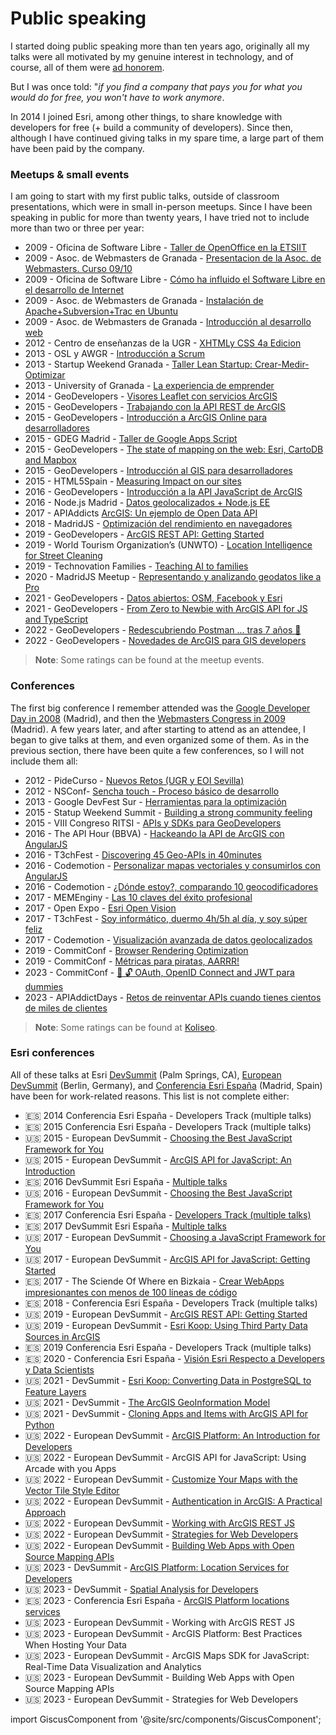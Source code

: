 # Public speaking

I started doing public speaking more than ten years ago, originally all my talks were all motivated by my genuine interest in technology, and of course, all of them were [ad honorem](https://en.wikipedia.org/wiki/Ad_honorem). 

But I was once told: "*if you find a company that pays you for what you would do for free, you won't have to work anymore*. 

In 2014 I joined Esri, among other things, to share knowledge with developers for free (+ build a community of developers). Since then, although I have continued giving talks in my spare time, a large part of them have been paid by the company.

<!-- <iframe src="http://cdn.knightlab.com/libs/timeline/latest/embed/index.html?source=0Ajgk_dG_CbQBdE50czVrbVVnSmJkXzgwQkh3ekJrTUE&font=Bevan-PotanoSans&maptype=toner&lang=en&height=650" width="100%" height="500px"> </iframe> -->

### Meetups & small events 

I am going to start with my first public talks, outside of classroom presentations, which were in small in-person meetups. Since I have been speaking in public for more than twenty years, I have tried not to include more than two or three per year:

* 2009 - Oficina de Software Libre - [Taller de OpenOffice en la ETSIIT](https://osl.ugr.es/2009/03/08/taller-de-openoffice-en-la-etsiit/)
* 2009 - Asoc. de Webmasters de Granada - [Presentacion de la Asoc. de Webmasters. Curso 09/10](https://www.slideshare.net/hhKaoS/presentacion-de-la-asoc-de-webmasters-curso-0910)
* 2009 - Oficina de Software Libre - [Cómo ha influido el Software Libre en el desarrollo de Internet](https://osl.ugr.es/2011/09/16/manana-es-el-software-freedom-day/)
* 2009 - Asoc. de Webmasters de Granada - [Instalación de Apache+Subversion+Trac en Ubuntu](https://www.slideshare.net/hhKaoS/instalacin-de-apachesubversiontrac-en-ubuntu-2228618)
* 2009 - Asoc. de Webmasters de Granada - [Introducción al desarrollo web](https://www.slideshare.net/hhKaoS/introd-al-desarrollo-web)
* 2012 - Centro de enseñanzas de la UGR - [XHTMLy CSS 4a Edicion](https://www.slideshare.net/hhKaoS/xhtmly-css-4a-edicion)
* 2013 - OSL y AWGR - [Introducción a Scrum](https://www.slideshare.net/hhKaoS/scrum-26058110)
* 2013 - Startup Weekend Granada - [Taller Lean Startup: Crear-Medir-Optimizar](http://www.youtube.com/watch?v=4VEiW5TkjH0)
* 2013 - University of Granada - [La experiencia de emprender](http://prezi.com/embed/pe5gygabzqvz/?bgcolor=ffffff&lock_to_path=0&autoplay=0&autohide_ctrls=0&features=undefined&disabled_features=undefined)
* 2014 - GeoDevelopers - [Visores Leaflet con servicios ArcGIS](https://www.youtube.com/watch?v=56glRmg_bZ8)
* 2015 - GeoDevelopers - [Trabajando con la API REST de ArcGIS](https://www.youtube.com/watch?v=ov9orEizbhQ&t=736s)
* 2015 - GeoDevelopers - [Introducción a ArcGIS Online para desarrolladores](https://www.youtube.com/watch?v=g9UJHsUe-e8)
* 2015 - GDEG Madrid - [Taller de Google Apps Script](https://docs.google.com/presentation/d/10fFyxr7fxZvvThqz8h6bU3UqUEMSzpCAOzgEK29p0FU/edit?usp=sharing)
* 2015 - GeoDevelopers - [The state of mapping on the web: Esri, CartoDB and Mapbox](https://www.youtube.com/watch?v=gI69mmZY-TA)
* 2015 - GeoDevelopers - [Introducción al GIS para desarrolladores](https://www.youtube.com/watch?v=6YCBgJqJ7Hs)
* 2015 - HTML5Spain - [Measuring Impact on our sites](https://slides.com/hhkaos/measuring-impact)
* 2016 - GeoDevelopers - [Introducción a la API JavaScript de ArcGIS](https://youtube.com/watch?v=-sFpGjkDz8Y)
* 2016 - Node.js Madrid - [Datos geolocalizados + Node.js EE](https://www.meetup.com/es-ES/node-js-madrid/events/231754319/)
* 2017 - APIAddicts [ArcGIS: Un ejemplo de Open Data API](https://www.meetup.com/es-ES/apiaddicts/events/236923088/)
* 2018 - MadridJS - [Optimización del rendimiento en navegadores](https://www.meetup.com/es-ES/madridjs/events/250425040/)
* 2019 - GeoDevelopers - [ArcGIS REST API: Getting Started](https://www.youtube.com/watch?v=FHYTSR8SJN0)
* 2019 - World Tourism Organization’s (UNWTO) - [Location Intelligence for Street Cleaning](https://web.archive.org/web/20210516161756/http://insto.unwto.org/event/2019-global-insto-meeting/)
* 2019 - Technovation Families - [Teaching AI to families](https://www.youtube.com/@RaulJimenezOrtega/search?query=Technovation%20Families)
* 2020 - MadridJS Meetup - [Representando y analizando geodatos like a Pro](https://www.youtube.com/watch?v=mKkVDzUMIEU)
* 2021 - GeoDevelopers - [Datos abiertos: OSM, Facebook y Esri](https://www.youtube.com/watch?v=_Jmtu2lj4kY)
* 2021 - GeoDevelopers - [From Zero to Newbie with ArcGIS API for JS and TypeScript](https://www.youtube.com/watch?v=vkK22tmCeXQ)
* 2022 - GeoDevelopers - [Redescubriendo Postman ... tras 7 años 🥰](https://www.youtube.com/watch?v=P63DVUagt_s)
* 2022 - GeoDevelopers - [Novedades de ArcGIS para GIS developers](https://www.youtube.com/watch?v=HXUvU1cD7CQ)

> **Note**: Some ratings can be found at the meetup events.

### Conferences

The first big conference I remember attended was the [Google Developer Day in 2008](https://web.archive.org/web/20080905225048/http://code.google.com/intl/es/events/developerday/2008/home.html) (Madrid), and then the [Webmasters Congress in 2009](https://web.archive.org/web/20080702121112/http://www.congresodewebmasters.com/) (Madrid). A few years later, and after starting to attend as an attendee, I began to give talks at them, and even organized some of them. As in the previous section, there have been quite a few conferences, so I will not include them all:

* 2012 - PideCurso - [Nuevos Retos (UGR y EOI Sevilla)](https://www.flickr.com/photos/pidecurso/with/6986850859)
* 2012 - NSConf- [Sencha touch - Proceso básico de desarrollo](https://www.slideshare.net/hhKaoS/sencha-touch-proceso-bsico-de-desarrollo)
* 2013 - Google DevFest Sur - [Herramientas para la optimización](https://www.slideshare.net/hhKaoS/herramientas-para-la-optimizacin-un-enfoque-prctico)
* 2015 - Statup Weekend Summit - [Building a strong community feeling](https://docs.google.com/presentation/d/1q_qpGc-tsx6xQXqO1VhS8nnxQhMVQhvDHRe1vxRtqfQ/edit?usp=sharing)
* 2015 - VIII Congreso RITSI - [APIs y SDKs para GeoDevelopers](https://cadiz2015.congreso.ritsi.org/programa/)
* 2016 - The API Hour (BBVA) - [Hackeando la API de ArcGIS con AngularJS](https://www.youtube.com/watch?v=p0atBUO6Yxo)
* 2016 - T3chFest - [Discovering 45 Geo-APIs in 40minutes](https://slides.com/hhkaos/45-geo-apis)
* 2016 - Codemotion - [Personalizar mapas vectoriales y consumirlos con AngularJS](https://www.youtube.com/watch?v=VxEZkvPvp7A)
* 2016 - Codemotion - [¿Dónde estoy?, comparando 10 geocodificadores](https://www.youtube.com/watch?v=ADJ1jmYjPWA)
* 2017 - MEMEnginy - [Las 10 claves del éxito profesional](https://docs.google.com/presentation/d/1o6caWAcwqI_EjTWesxAnlnIfETd06-HipFhzuMGsvZE/edit?usp=sharing)
* 2017 - Open Expo - [Esri Open Vision](https://docs.google.com/presentation/d/1NXs8ZpY_ipYZcGaEfxWbxodar29V7DNUTB_nMZthg-M/edit?usp=sharing)
* 2017 - T3chFest - [Soy informático, duermo 4h/5h al día, y soy súper feliz](https://www.youtube.com/watch?v=l8XAWlH1mKc)
* 2017 - Codemotion - [Visualización avanzada de datos geolocalizados](https://www.youtube.com/watch?v=zoQkM29qr7I)
* 2019 - CommitConf - [Browser Rendering Optimization](https://koliseo.com/events/commit-2018/agenda/0)
* 2019 - CommitConf - [Métricas para piratas, AARRR! ](https://www.youtube.com/watch?v=0TBFZDCWzNo)
* 2023 - CommitConf - [🔑 🔓 OAuth, OpenID Connect and JWT para dummies](https://koliseo.com/events/commit-2023/agenda/0)
* 2023 - APIAddictDays - [Retos de reinventar APIs cuando tienes cientos de miles de clientes](https://www.apiaddicts.org/apiaddictsdays/agenda/)

> **Note**: Some ratings can be found at [Koliseo](https://koliseo.com/rauljimenezortega/comments).

### Esri conferences 

All of these talks at Esri [DevSummit](https://www.esri.com/en-us/about/events/devsummit/save-date) (Palm Springs, CA), [European DevSummit](https://www.esri.com/en-us/about/events/devsummit-europe/save-date) (Berlin, Germany), and [Conferencia Esri España](https://www.esri.es/es-es/acerca-de/eventos/cesri23/conferencia-esri23) (Madrid, Spain) have been for work-related reasons. This list is not complete either:

* 🇪🇸 2014 Conferencia Esri España - Developers Track (multiple talks)
* 🇪🇸 2015 Conferencia Esri España - Developers Track (multiple talks)
* 🇺🇸 2015 - European DevSummit - [Choosing the Best JavaScript Framework for You](https://proceedings.esri.com/library/userconf/devsummit-euro15/papers/devsummit-euro_12.pdf)
* 🇺🇸 2015 - European DevSummit - [ArcGIS API for JavaScript: An Introduction](https://proceedings.esri.com/library/userconf/devsummit-euro15/papers/devsummit-euro_07.pdf)
* 🇪🇸 2016 DevSummit Esri España - [Multiple talks](https://www.youtube.com/watch?v=860ZxjltwXI&list=PLwq5dz_FjCx7f_YTKAjG8ho_Y-6frw1XU)
* 🇺🇸 2016 - European DevSummit  - [Choosing the Best JavaScript Framework for You](https://proceedings.esri.com/library/userconf/devsummit-euro16/papers/devsummit-euro_07.pdf)
* 🇪🇸 2017 Conferencia Esri España - [Developers Track (multiple talks)](https://www.youtube.com/watch?v=B7KbFQKa-7I&list=PLwq5dz_FjCx702K99Ae1pQqTP2Yr8aAT4&pp=iAQB)
* 🇪🇸 2017 DevSummit Esri España - [Multiple talks](https://www.youtube.com/watch?v=HsNzMQRQsQg&list=PLwq5dz_FjCx6C9-ZtGJGM1eBEjFyndXd6&pp=iAQB)
* 🇺🇸 2017 - European DevSummit  - [Choosing a JavaScript Framework for You	](https://proceedings.esri.com/library/userconf/devsummit-euro17/papers/devsummit-euro_28.pdf)
* 🇺🇸 2017 - European DevSummit  - [ArcGIS API for JavaScript: Getting Started](https://proceedings.esri.com/library/userconf/devsummit-euro17/papers/devsummit-euro_21.pdf)
* 🇪🇸 2017 - The Sciende Of Where en Bizkaia - [Crear WebApps impresionantes con menos de 100 líneas de código](https://docs.google.com/document/d/1it6K3EIC2bWt3nclFJSBHCiLw96cRKBzxmPp9caiPc8/edit?usp=sharing)
* 🇪🇸 2018 - Conferencia Esri España - Developers Track (multiple talks)
* 🇺🇸 2019 - European DevSummit  - [ArcGIS REST API: Getting Started](https://www.esri.com/content/dam/esrisites/en-us/about/events/media/2019-european-developers-summit/eurodev-29.pdf)
* 🇺🇸 2019 - European DevSummit - [Esri Koop: Using Third Party Data Sources in ArcGIS](https://www.esri.com/content/dam/esrisites/en-us/about/events/media/2019-european-developers-summit/eurodev-43.pdf)
* 🇪🇸 2019 Conferencia Esri España - Developers Track (multiple talks)
* 🇪🇸 2020 - Conferencia Esri España - [Visión Esri Respecto a Developers y Data Scientists](https://docs.google.com/presentation/d/1NRfesqnFPNuaTU5Mb91F9l7oL4aE-4aKVSV1bnSkP8M/edit?usp=sharing)
* 🇺🇸 2021 - DevSummit - [Esri Koop: Converting Data in PostgreSQL to Feature Layers](https://www.youtube.com/watch?v=-TCFaXQuhUE)
* 🇺🇸 2021 - DevSummit - [The ArcGIS GeoInformation Model](https://www.youtube.com/watch?v=uj0tHzM9G5c)
* 🇺🇸 2021 - DevSummit - [Cloning Apps and Items with ArcGIS API for Python](https://www.youtube.com/watch?v=PhEM-k34bbY)
* 🇺🇸 2022 - European DevSummit - [ArcGIS Platform: An Introduction for Developers](https://registration.esri.com/flow/esri/22eurdev/eurdev-2022-ps/page/proceedings/session/1664834620902001ilW1)
* 🇺🇸 2022 - European DevSummit - ArcGIS API for JavaScript: Using Arcade with you Apps
* 🇺🇸 2022 - European DevSummit - [Customize Your Maps with the Vector Tile Style Editor](https://registration.esri.com/flow/esri/22eurdev/eurdev-2022-ps/page/proceedings/session/1664834622060001izOR)
* 🇺🇸 2022 - European DevSummit - [Authentication in ArcGIS: A Practical Approach](https://registration.esri.com/flow/esri/22eurdev/eurdev-2022-ps/page/proceedings/session/1664834621025001iHGn)
* 🇺🇸 2022 - European DevSummit - [Working with ArcGIS REST JS](https://registration.esri.com/flow/esri/22eurdev/eurdev-2022-ps/page/proceedings/session/1664834621150001iZgX)
* 🇺🇸 2022 - European DevSummit - [Strategies for Web Developers](https://registration.esri.com/flow/esri/22eurdev/eurdev-2022-ps/page/proceedings/session/1664834620835001ivr9)
* 🇺🇸 2022 - European DevSummit - [Building Web Apps with Open Source Mapping APIs](https://registration.esri.com/flow/esri/22eurdev/eurdev-2022-ps/page/proceedings/session/1664834621214001iwfO)
* 🇺🇸 2023 - DevSummit - [ArcGIS Platform: Location Services for Developers](https://registration.esri.com/flow/esri/23epcdev/devsummit-2023-ps/page/proceedings/session/1673589690135001ERCS)
* 🇺🇸 2023 - DevSummit - [Spatial Analysis for Developers](https://registration.esri.com/flow/esri/23epcdev/devsummit-2023-ps/page/proceedings/session/1671506582269001InJm)
* 🇪🇸 2023 - Conferencia Esri España - [ArcGIS Platform locations services](https://www.youtube.com/watch?v=eqaikkyJqrY&list=PLoptan2utx17HcgYmjZMdwqqzzfjocCLq&index=4)
* 🇺🇸 2023 - European DevSummit - Working with ArcGIS REST JS
* 🇺🇸 2023 - European DevSummit - ArcGIS Platform: Best Practices When Hosting Your Data
* 🇺🇸 2023 - European DevSummit - ArcGIS Maps SDK for JavaScript: Real-Time Data Visualization and Analytics
* 🇺🇸 2023 - European DevSummit - Building Web Apps with Open Source Mapping APIs
* 🇺🇸 2023 - European DevSummit - Strategies for Web Developers

import GiscusComponent from '@site/src/components/GiscusComponent';

<GiscusComponent></GiscusComponent>